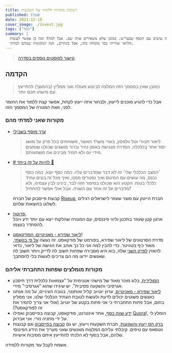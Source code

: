 ```yaml
---
title: רשימת מקורות ללימוד על השקעות
published: true
date: 2021-12-18
cover_image: ./invest.jpg
tags: ["כסף"]
summary: |
  לאחרונה ניסיתי להבין מה עושים עם הכסף שבעו"ש. כמובן שלא משאירים אותו שם. אבל למה? ומה כן אפשר לעשות?
  הלוואי שהייתי כבר מומחה בזה, אבל בינתיים, הנה המקומות שמהם למדתי.
---
```


> [קישור לפוסטים נוספים בסדרה](https://bscstudent.netlify.app/tag/%D7%9B%D7%A1%D7%A3/).

## הקדמה

> כמובן שאין במסמך הזה המלצה לביצוע פעולה ואני ממליץ (בהמשך) להתייעץ עם מישהו חכם יותר.

אבל כדי להגיע מוכנים לייעוץ, ולבחור איזה ייעוץ לקחת, אפשר קצת ללמוד את החומר לפני, וזאת המטרה של המסמך הזה.

### מקורות שאני למדתי מהם

- [ערך מוסף בשבילי](https://www.kan.org.il/podcast/program.aspx/?progId=2084)
  > ליאור תבורי וטל וולפסון, בוגרי משרד האוצר, משוחחים בכל פרק על מושג יסוד אחר בכלכלה. הסדרה מנגישה באופן נהיר וברור מושגים שכולנו שומעים מידי יום ולא תמיד מבינים את משמעותם.
- [# להיות על זה ביחד 💪](https://www.facebook.com/groups/riseuptogethergroup)

  > ׳המצב הכלכלי שלי׳ זה לא דבר שמדברים עליו. כמה כסף יוצא, כמה כסף נכנס, מה עושים עם המינוס ואיך נפטרים ממנו, ואיך מכל זה בונים עתיד כלכלי בטוח.
  > הקטע הוא שכולנו בסיפור הזה לבד, בינינו לבין עצמינו, ולא מדברים על זה אחד עם השניה. אבל אולי אפשר להתחיל?

  קבוצת פייסבוק של חברת [Riseup](https://www.riseup.co.il/), חברת הייטק עם מוצר שעוזר לישראלים רגילים לשלוט בהוצאות שלהם.

- [פרוטה](https://www.pruta.co.il/),  
  ארגון קטן שעוזר בתכנון וליווי פיננסים, עם המטרה שהלקוח ייצא עם יותר ידע ויוכל להסתדר בעצמו.

- [ליאור שפירא - מאניטיים: הפודקאסט](https://anchor.fm/money-time)!  
  סדרת הסרטונים של ליאור שפירא, בפורמט של פודקאסט. זה נעשה [על פי בקשתי](https://twitter.com/LiorShapira2/status/1472840274074288133), מאוד כיף בטוויטר.
  כדי להבין למה אני כל כך אוהב את הגישה של ליאור, כדאי להאזין [לפרק השני](https://anchor.fm/money-time/episodes/2-4-e1bu0jt) שלה, בוא היא מסבירה שפחות חשוב לה לדייק ויותר חשוב לה שאנשים יידעו מה הם צריכים לעשות בלי להסתבך.

### מקורות מומלצים שפחות התחברתי אליהם

- [הסולידית](https://www.hasolidit.com/), בלוג מוכר מאוד של מישהי אנונימית על "עצמאות כלכלית דרך חיסכון אגרסיבי והשקעה פסיבית". יש שיגידו שהוא "אגרסיבי" מידי.
- [ליאור שפירא - מאניטיים](https://www.youtube.com/c/LiorSha), ערוץ יוטיוב קליל ואותנטי, בגובה העיניים, על מה אנחנו כאנשים פשוטים יכולים לדעת ולעשות לטובת העתיד הכלכלי שלנו. אני ממליץ בחום, אבל פחות התחברתי כי אני פחות בקטע של יוטיוב (אולי אני צריך להמיר את זה לפודקאסט?)
- [ידע שווה כסף](https://yeda-kesef.co.il/), אתר אינטרנט, פודקאסט, קבוצה בפייסבוק ואפילו [Quora](https://yd-swwh-ksp.quora.com/)!, הומלץ לי על ידי מתניה נזרי. אני אבדוק.
- [ברק הס ייעוץ והשקעות](https://barakhass.co.il), חברת השקעות וייעוץ, יש גם [קבוצה בפייסבוק](https://www.facebook.com/barakfinance/) וגם קבוצות ווטסאפ עם טיפים. קיבלתי עליהם המלצות מאנשים שאני מעריך את הידע הפיננסי שלהם, אבל בסוף לא הלכתי להתייעץ איתם מסיבות אישיות.

אשמח לקבל עוד מקורות ללמידה.
